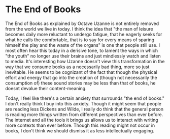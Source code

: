 # The End of Books

The End of Books as explained by Octave Uzanne is not entirely removed from the world we live in today. I think the idea that "the man of leisure becomes daily more reluctant to undergo fatigue, that he eagerly seeks for what he calls the comfortable, that is to say for every means of sparing himself the play and the waste of the organs" is one that people still use. I most often hear this today in a derisive tone, to lament the ways in which "the youth" no longer use their brains and just mindlessly watch and listen to media. It's interesting how Uzanne doesn't view this transformation in the way that we consume books as a necessarily bad thing, more so just inevitable. He seems to be cognizant of the fact that though the physical effort and energy that go into the creation of  (though not necessarily the consumption of) these sound stories may be less than that of books, he doesnt devalue their content-meaning. 

Today, I feel like there's a certain anxiety that surrounds "the end of books." I don't really think I buy into this anxiety. Though it might seem that people are reading less Dickens and Wilde, I really do think that the general person is reading more things written from different perspectives than ever before. The internet and all the tools it brings us allows us to interact with writing more contexts than ever before. Though this reading might not occur in books, I don't think we should dismiss it as less intellectually engaging. 
